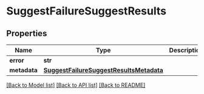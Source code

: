 # SuggestFailureSuggestResults

## Properties
Name | Type | Description | Notes
------------ | ------------- | ------------- | -------------
**error** | **str** |  | 
**metadata** | [**SuggestFailureSuggestResultsMetadata**](SuggestFailureSuggestResultsMetadata.md) |  | 

[[Back to Model list]](../README.md#documentation-for-models) [[Back to API list]](../README.md#documentation-for-api-endpoints) [[Back to README]](../README.md)


